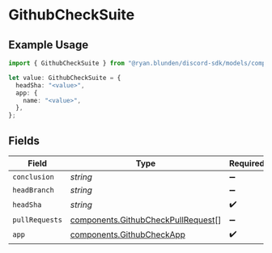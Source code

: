 # GithubCheckSuite

## Example Usage

```typescript
import { GithubCheckSuite } from "@ryan.blunden/discord-sdk/models/components";

let value: GithubCheckSuite = {
  headSha: "<value>",
  app: {
    name: "<value>",
  },
};
```

## Fields

| Field                                                                                    | Type                                                                                     | Required                                                                                 | Description                                                                              |
| ---------------------------------------------------------------------------------------- | ---------------------------------------------------------------------------------------- | ---------------------------------------------------------------------------------------- | ---------------------------------------------------------------------------------------- |
| `conclusion`                                                                             | *string*                                                                                 | :heavy_minus_sign:                                                                       | N/A                                                                                      |
| `headBranch`                                                                             | *string*                                                                                 | :heavy_minus_sign:                                                                       | N/A                                                                                      |
| `headSha`                                                                                | *string*                                                                                 | :heavy_check_mark:                                                                       | N/A                                                                                      |
| `pullRequests`                                                                           | [components.GithubCheckPullRequest](../../models/components/githubcheckpullrequest.md)[] | :heavy_minus_sign:                                                                       | N/A                                                                                      |
| `app`                                                                                    | [components.GithubCheckApp](../../models/components/githubcheckapp.md)                   | :heavy_check_mark:                                                                       | N/A                                                                                      |